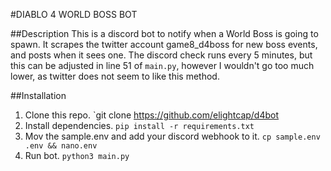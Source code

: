 #DIABLO 4 WORLD BOSS BOT

##Description
This is a discord bot to notify when a World Boss is going to spawn.  It scrapes the twitter account game8_d4boss for new boss events, and posts when it sees one. The discord check runs every 5 minutes, but this can be adjusted in line 51 of `main.py`, however I wouldn't go too much lower, as twitter does not seem to like this method.

##Installation

1. Clone this repo. `git clone https://github.com/elightcap/d4bot
2. Install dependencies. `pip install -r requirements.txt`
3. Mov the sample.env and add your discord webhook to it. `cp sample.env .env && nano.env`
4. Run bot. `python3 main.py`
